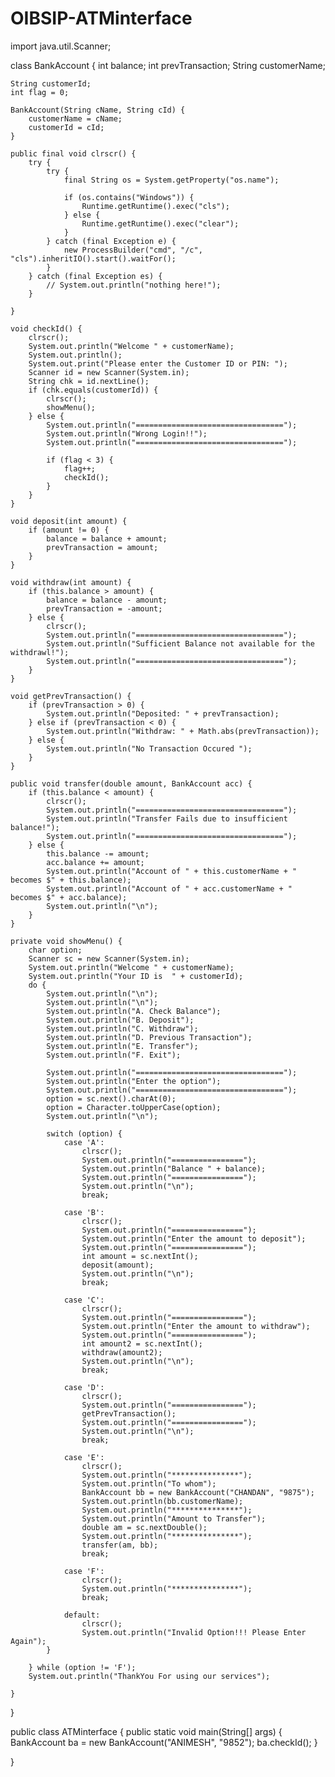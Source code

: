 # OIBSIP-ATMinterface
import java.util.Scanner;

class BankAccount {
    int balance;
    int prevTransaction;
    String customerName;

    String customerId;
    int flag = 0;

    BankAccount(String cName, String cId) {
        customerName = cName;
        customerId = cId;
    }

    public final void clrscr() {
        try {
            try {
                final String os = System.getProperty("os.name");

                if (os.contains("Windows")) {
                    Runtime.getRuntime().exec("cls");
                } else {
                    Runtime.getRuntime().exec("clear");
                }
            } catch (final Exception e) {
                new ProcessBuilder("cmd", "/c", "cls").inheritIO().start().waitFor();
            }
        } catch (final Exception es) {
            // System.out.println("nothing here!");
        }

    }

    void checkId() {
        clrscr();
        System.out.println("Welcome " + customerName);
        System.out.println();
        System.out.print("Please enter the Customer ID or PIN: ");
        Scanner id = new Scanner(System.in);
        String chk = id.nextLine();
        if (chk.equals(customerId)) {
            clrscr();
            showMenu();
        } else {
            System.out.println("=================================");
            System.out.println("Wrong Login!!");
            System.out.println("=================================");

            if (flag < 3) {
                flag++;
                checkId();
            }
        }
    }

    void deposit(int amount) {
        if (amount != 0) {
            balance = balance + amount;
            prevTransaction = amount;
        }
    }

    void withdraw(int amount) {
        if (this.balance > amount) {
            balance = balance - amount;
            prevTransaction = -amount;
        } else {
            clrscr();
            System.out.println("=================================");
            System.out.println("Sufficient Balance not available for the withdrawl!");
            System.out.println("=================================");
        }
    }

    void getPrevTransaction() {
        if (prevTransaction > 0) {
            System.out.println("Deposited: " + prevTransaction);
        } else if (prevTransaction < 0) {
            System.out.println("Withdraw: " + Math.abs(prevTransaction));
        } else {
            System.out.println("No Transaction Occured ");
        }
    }

    public void transfer(double amount, BankAccount acc) {
        if (this.balance < amount) {
            clrscr();
            System.out.println("=================================");
            System.out.println("Transfer Fails due to insufficient balance!");
            System.out.println("=================================");
        } else {
            this.balance -= amount;
            acc.balance += amount;
            System.out.println("Account of " + this.customerName + " becomes $" + this.balance);
            System.out.println("Account of " + acc.customerName + " becomes $" + acc.balance);
            System.out.println("\n");
        }
    }

    private void showMenu() {
        char option;
        Scanner sc = new Scanner(System.in);
        System.out.println("Welcome " + customerName);
        System.out.println("Your ID is  " + customerId);
        do {
            System.out.println("\n");
            System.out.println("\n");
            System.out.println("A. Check Balance");
            System.out.println("B. Deposit");
            System.out.println("C. Withdraw");
            System.out.println("D. Previous Transaction");
            System.out.println("E. Transfer");
            System.out.println("F. Exit");

            System.out.println("=================================");
            System.out.println("Enter the option");
            System.out.println("=================================");
            option = sc.next().charAt(0);
            option = Character.toUpperCase(option);
            System.out.println("\n");

            switch (option) {
                case 'A':
                    clrscr();
                    System.out.println("================");
                    System.out.println("Balance " + balance);
                    System.out.println("================");
                    System.out.println("\n");
                    break;

                case 'B':
                    clrscr();
                    System.out.println("================");
                    System.out.println("Enter the amount to deposit");
                    System.out.println("================");
                    int amount = sc.nextInt();
                    deposit(amount);
                    System.out.println("\n");
                    break;

                case 'C':
                    clrscr();
                    System.out.println("================");
                    System.out.println("Enter the amount to withdraw");
                    System.out.println("================");
                    int amount2 = sc.nextInt();
                    withdraw(amount2);
                    System.out.println("\n");
                    break;

                case 'D':
                    clrscr();
                    System.out.println("================");
                    getPrevTransaction();
                    System.out.println("================");
                    System.out.println("\n");
                    break;

                case 'E':
                    clrscr();
                    System.out.println("***************");
                    System.out.println("To whom");
                    BankAccount bb = new BankAccount("CHANDAN", "9875");
                    System.out.println(bb.customerName);
                    System.out.println("***************");
                    System.out.println("Amount to Transfer");
                    double am = sc.nextDouble();
                    System.out.println("***************");
                    transfer(am, bb);
                    break;

                case 'F':
                    clrscr();
                    System.out.println("***************");
                    break;

                default:
                    clrscr();
                    System.out.println("Invalid Option!!! Please Enter Again");
            }

        } while (option != 'F');
        System.out.println("ThankYou For using our services");

    }
}

public class ATMinterface {
    public static void main(String[] args) {
        BankAccount ba = new BankAccount("ANIMESH", "9852");
        ba.checkId();
    }

}

